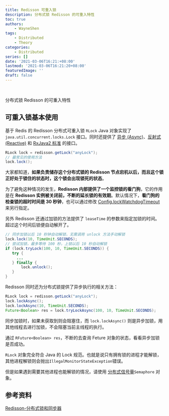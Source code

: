 ```yaml
---
title: Redisson 可重入锁
description: 分布式锁 Redisson 的可重入特性
toc: true
authors: 
    - WayneShen
tags: 
    - Distributed
    - Theory
categories: 
    - Distributed
series: []
date: '2021-03-06T16:21:+08:00'
lastmod: '2021-03-06T16:21:20+08:00'
featuredImage: ''
draft: false
---
```


</br>

分布式锁 Redisson 的可重入特性

<!--more-->

## 可重入锁基本使用

基于 Redis 的 Redisson 分布式可重入锁 `RLock`  Java 对象实现了 `java.util.concurrent.locks.Lock` 接口。同时还提供了 [异步 (Async)](http://static.javadoc.io/org.redisson/redisson/3.10.0/org/redisson/api/RLockAsync.html)、[反射式 (Reactive)](http://static.javadoc.io/org.redisson/redisson/3.10.0/org/redisson/api/RLockReactive.html) 和 [RxJava2 标准](http://static.javadoc.io/org.redisson/redisson/3.10.0/org/redisson/api/RLockRx.html) 的接口。

```java
RLock lock = redisson.getLock("anyLock");
// 最常见的使用方法
lock.lock();
```

大家都知道，**如果负责储存这个分布式锁的 Redisson 节点宕机以后，而且这个锁正好处于锁住的状态时，这个锁会出现锁死的状态**。

为了避免这种情况的发生，**Redisson 内部提供了一个监控锁的看门狗**，它的作用是在 **Redisson 实例被关闭前，不断的延长锁的有效期**。默认情况下，**看门狗的检查锁的超时时间是 30 秒钟**，也可以通过修改 [Config.lockWatchdogTimeout](https://github.com/redisson/redisson/wiki/2.-配置方法#lockwatchdogtimeout监控锁的看门狗超时单位毫秒)来另行指定。

另外 Redisson 还通过加锁的方法提供了 `leaseTime` 的参数来指定加锁的时间。超过这个时间后锁便自动解开了。

```java
// 同步加锁以后 10 秒钟自动解锁，无需调用 unlock 方法手动解锁
lock.lock(10, TimeUnit.SECONDS);
// 尝试加锁，最多等待 100 秒，上锁以后 10 秒自动解锁
if (lock.tryLock(100, 10, TimeUnit.SECONDS)) {
   try {
     ...
   } finally {
       lock.unlock();
   }
}
```

Redisson 同时还为分布式锁提供了异步执行的相关方法：

```java
RLock lock = redisson.getLock("anyLock");
lock.lockAsync();
lock.lockAsync(10, TimeUnit.SECONDS);
Future<Boolean> res = lock.tryLockAsync(100, 10, TimeUnit.SECONDS);
```

同步加锁时，如果未获取到则会阻塞住，而 `lock.lockAsync()` 则是异步加锁，用其他线程去进行加锁，不会阻塞当前主线程的执行。

通过 `RFuture<Boolean> res`，不断的去查询 Feture 对象的状态，看看异步加锁是否成功。

`RLock` 对象完全符合 Java 的 Lock 规范。也就是说只有拥有锁的进程才能解锁，其他进程解锁则会抛出`IllegalMonitorStateException`错误。

但是如果遇到需要其他进程也能解锁的情况，请使用 [分布式信号量](https://github.com/redisson/redisson/wiki/8.-分布式锁和同步器#86-信号量semaphore)`Semaphore` 对象。

## 参考资料

[Redisson-分布式锁和同步器](https://github.com/redisson/redisson/wiki/8.-分布式锁和同步器) 
